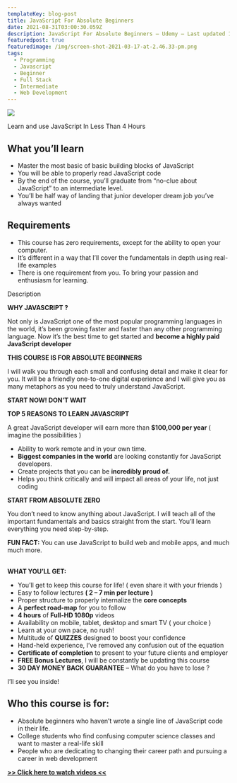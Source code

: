 ```yaml
---
templateKey: blog-post
title: JavaScript For Absolute Beginners
date: 2021-08-31T03:00:30.059Z
description: JavaScript For Absolute Beginners — Udemy — Last updated 12/2020
featuredpost: true
featuredimage: /img/screen-shot-2021-03-17-at-2.46.33-pm.png
tags:
  - Programming
  - Javascript
  - Beginner
  - Full Stack
  - Intermediate
  - Web Development
---
```

![](/img/screen-shot-2021-03-17-at-2.46.33-pm.png)

Learn and use JavaScript In Less Than 4 Hours

## What you’ll learn

* Master the most basic of basic building blocks of JavaScript
* You will be able to properly read JavaScript code
* By the end of the course, you’ll graduate from “no-clue about JavaScript” to an intermediate level.
* You’ll be half way of landing that junior developer dream job you’ve always wanted

## Requirements

* This course has zero requirements, except for the ability to open your computer.
* It’s different in a way that I’ll cover the fundamentals in depth using real-life examples
* There is one requirement from you. To bring your passion and enthusiasm for learning.

Description

**WHY JAVASCRIPT ?** 

Not only is JavaScript one of the most popular programming languages in the world, it’s been growing faster and faster than any other programming language. Now it’s the best time to get started and **become a highly paid JavaScript developer**

**THIS COURSE IS FOR ABSOLUTE BEGINNERS**

I will walk you through each small and confusing detail and make it clear for you. It will be a friendly one-to-one digital experience and I will give you as many metaphors as you need to truly understand JavaScript.

**START NOW! DON’T WAIT**

**TOP 5 REASONS TO LEARN JAVASCRIPT**

A great JavaScript developer will earn more than **$100,000 per year** ( imagine the possibilities )

* Ability to work remote and in your own time.
* **Biggest companies in the world** are looking constantly for JavaScript developers.
* Create projects that you can be **incredibly proud of.**
* Helps you think critically and will impact all areas of your life, not just coding

**START FROM ABSOLUTE ZERO**

You don’t need to know anything about JavaScript. I will teach all of the important fundamentals and basics straight from the start. You’ll learn everything you need step-by-step.

**FUN FACT:** You can use JavaScript to build web and mobile apps, and much much more.

**\
WHAT YOU’LL GET:**

* You’ll get to keep this course for life! ( even share it with your friends )
* Easy to follow lectures **( 2 – 7 min per lecture )**
* Proper structure to properly internalize the **core concepts**
* A **perfect road-map** for you to follow
* **4 hours** of **Full-HD 1080p** videos
* Availability on mobile, tablet, desktop and smart TV ( your choice )
* Learn at your own pace, no rush!
* Multitude of **QUIZZES** designed to boost your confidence
* Hand-held experience, I’ve removed any confusion out of the equation
* **Certificate of completion** to present to your future clients and employer
* **FREE Bonus Lectures**, I will be constantly be updating this course
* **30 DAY MONEY BACK GUARANTEE** – What do you have to lose ?

I’ll see you inside!

## Who this course is for:

* Absolute beginners who haven’t wrote a single line of JavaScript code in their life.
* College students who find confusing computer science classes and want to master a real-life skill
* People who are dedicating to changing their career path and pursuing a career in web development

[**\>> Click here to watch videos <<**](https://www.fembed.com/p/p1rl-hm1d66eg2n)